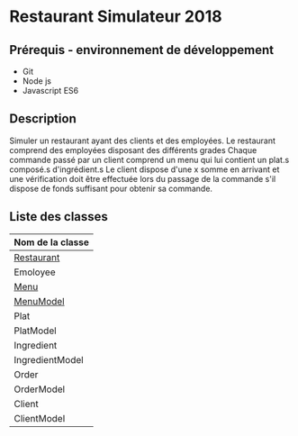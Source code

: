 # Restaurant Simulateur 2018

## Prérequis - environnement de développement
- Git
- Node js
- Javascript ES6

## Description
Simuler un restaurant ayant des clients et des employées.
Le restaurant comprend des employées disposant des différents grades
Chaque commande passé par un client comprend un menu qui lui contient un plat.s composé.s d'ingrédient.s
Le client dispose d'une x somme en arrivant et une vérification doit être effectuée lors du passage de la commande s'il dispose de fonds suffisant pour obtenir sa commande. 

## Liste des classes

| Nom de la classe
| ----
| [Restaurant](https://github.com/gnatty/RestaurantSimulateur/blob/master/docs/Restaurant.md)
| Emoloyee
| [Menu](https://github.com/gnatty/RestaurantSimulateur/blob/master/docs/Menu.md)
| [MenuModel](https://github.com/gnatty/RestaurantSimulateur/blob/master/docs/MenuModel.md)
| Plat
| PlatModel
| Ingredient
| IngredientModel
| Order
| OrderModel
| Client
| ClientModel



